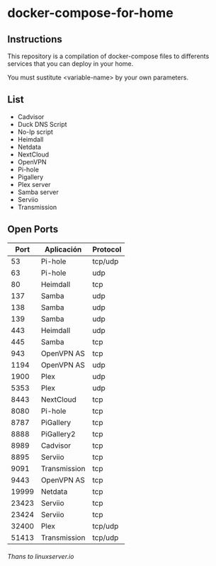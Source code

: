 # docker-compose-for-home

## Instructions

This repository is a compilation of docker-compose files to differents services that you can deploy in your home.

You must sustitute \<variable-name> by your own parameters.

## List

* Cadvisor
* Duck DNS Script
* No-Ip script
* Heimdall
* Netdata
* NextCloud
* OpenVPN
* Pi-hole
* Pigallery
* Plex server
* Samba server
* Serviio
* Transmission

## Open Ports

| Port  | Aplicación   | Protocol |
|-------|--------------|----------|
| 53    | Pi-hole      | tcp/udp  |
| 63    | Pi-hole      | udp      |
| 80    | Heimdall     | tcp      |
| 137   | Samba        | udp      |
| 138   | Samba        | udp      |
| 139   | Samba        | udp      |
| 443   | Heimdall     | udp      |
| 445   | Samba        | tcp      |
| 943   | OpenVPN AS   | tcp      |
| 1194  | OpenVPN AS   | udp      |
| 1900  | Plex         | udp      |
| 5353  | Plex         | udp      |
| 8443  | NextCloud    | tcp      |
| 8080  | Pi-hole      | tcp      |
| 8787  | PiGallery    | tcp      |
| 8888  | PiGallery2   | tcp      |
| 8989  | Cadvisor     | tcp      |
| 8895  | Serviio      | tcp      |
| 9091  | Transmission | tcp      |
| 9443  | OpenVPN AS   | tcp      |
| 19999 | Netdata      | tcp      |
| 23423 | Serviio      | tcp      |
| 23424 | Serviio      | tcp      |
| 32400 | Plex         | tcp/udp  |
| 51413 | Transmission | tcp/udp  |


###### Thans to linuxserver.io